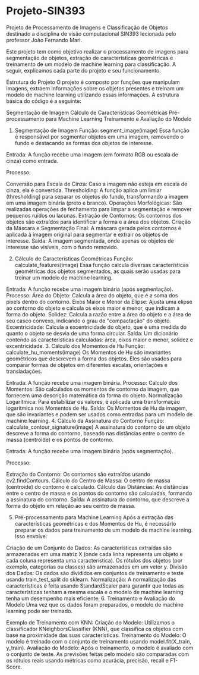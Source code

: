 # Projeto-SIN393
Projeto de Processamento de Imagens e Classificação de Objetos destinado a disciplina de visão computacional SIN393 lecionada pelo professor João Fernando Mari.

Este projeto tem como objetivo realizar o processamento de imagens para segmentação de objetos, extração de características geométricas e treinamento de um modelo de machine learning para classificação. A seguir, explicamos cada parte do projeto e seu funcionamento.

Estrutura do Projeto
O projeto é composto por funções que manipulam imagens, extraem informações sobre os objetos presentes e treinam um modelo de machine learning utilizando essas informações. A estrutura básica do código é a seguinte:

Segmentação de Imagem
Cálculo de Características Geométricas
Pré-processamento para Machine Learning
Treinamento e Avaliação do Modelo
1. Segmentação de Imagem
Função: segment_image(image)
Essa função é responsável por segmentar objetos em uma imagem, removendo o fundo e destacando as formas dos objetos de interesse.

Entrada: A função recebe uma imagem (em formato RGB ou escala de cinza) como entrada.

Processo:

Conversão para Escala de Cinza: Caso a imagem não esteja em escala de cinza, ela é convertida.
Thresholding: A função aplica um limiar (thresholding) para separar os objetos do fundo, transformando a imagem em uma imagem binária (preto e branco).
Operações Morfológicas: São realizadas operações de fechamento para limpar a segmentação e remover pequenos ruídos ou lacunas.
Extração de Contornos: Os contornos dos objetos são extraídos para identificar a forma e a área dos objetos.
Criação da Máscara e Segmentação Final: A máscara gerada pelos contornos é aplicada à imagem original para segmentar e extrair os objetos de interesse.
Saída: A imagem segmentada, onde apenas os objetos de interesse são visíveis, com o fundo removido.

2. Cálculo de Características Geométricas
Função: calculate_features(image)
Essa função calcula diversas características geométricas dos objetos segmentados, as quais serão usadas para treinar um modelo de machine learning.

Entrada: A função recebe uma imagem binária (após segmentação).
Processo:
Área do Objeto: Calcula a área do objeto, que é a soma dos pixels dentro do contorno.
Eixos Maior e Menor da Elipse: Ajusta uma elipse ao contorno do objeto e calcula os eixos maior e menor, que indicam a forma do objeto.
Solidez: Calcula a razão entre a área do objeto e a área de seu casco convexo, indicando o grau de "compactação" do objeto.
Excentricidade: Calcula a excentricidade do objeto, que é uma medida do quanto o objeto se desvia de uma forma circular.
Saída: Um dicionário contendo as características calculadas: área, eixos maior e menor, solidez e excentricidade.
3. Cálculo dos Momentos de Hu
Função: calculate_hu_moments(image)
Os Momentos de Hu são invariantes geométricos que descrevem a forma dos objetos. Eles são usados para comparar formas de objetos em diferentes escalas, orientações e transladações.

Entrada: A função recebe uma imagem binária.
Processo:
Cálculo dos Momentos: São calculados os momentos de contorno da imagem, que fornecem uma descrição matemática da forma do objeto.
Normalização Logarítmica: Para estabilizar os valores, é aplicada uma transformação logarítmica nos Momentos de Hu.
Saída: Os Momentos de Hu da imagem, que são invariantes e podem ser usados como entradas para um modelo de machine learning.
4. Cálculo da Assinatura do Contorno
Função: calculate_contour_signature(image)
A assinatura do contorno de um objeto descreve a forma do contorno, baseado nas distâncias entre o centro de massa (centroide) e os pontos de contorno.

Entrada: A função recebe uma imagem binária (após segmentação).

Processo:

Extração do Contorno: Os contornos são extraídos usando cv2.findContours.
Cálculo do Centro de Massa: O centro de massa (centroide) do contorno é calculado.
Cálculo das Distâncias: As distâncias entre o centro de massa e os pontos do contorno são calculadas, formando a assinatura do contorno.
Saída: A assinatura do contorno, que descreve a forma do objeto em relação ao seu centro de massa.

5. Pré-processamento para Machine Learning
Após a extração das características geométricas e dos Momentos de Hu, é necessário preparar os dados para treinamento de um modelo de machine learning. Isso envolve:

Criação de um Conjunto de Dados: As características extraídas são armazenadas em uma matriz X (onde cada linha representa um objeto e cada coluna representa uma característica). Os rótulos dos objetos (por exemplo, categorias ou classes) são armazenados em um vetor y.
Divisão dos Dados: Os dados são divididos em conjuntos de treinamento e teste usando train_test_split do sklearn.
Normalização: A normalização das características é feita usando StandardScaler para garantir que todas as características tenham a mesma escala e o modelo de machine learning tenha um desempenho mais eficiente.
6. Treinamento e Avaliação do Modelo
Uma vez que os dados foram preparados, o modelo de machine learning pode ser treinado.

Exemplo de Treinamento com KNN:
Criação do Modelo: Utilizamos o classificador KNeighborsClassifier (KNN), que classifica os objetos com base na proximidade das suas características.
Treinamento do Modelo: O modelo é treinado com o conjunto de treinamento usando model.fit(X_train, y_train).
Avaliação do Modelo: Após o treinamento, o modelo é avaliado com o conjunto de teste. As previsões feitas pelo modelo são comparadas com os rótulos reais usando métricas como acurácia, precisão, recall e F1-Score.
